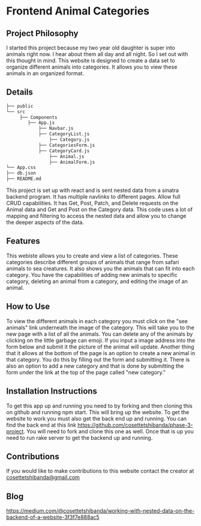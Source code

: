# Frontend Animal Categories

## Project Philosophy
I started this project because my two year old daughter is super into animals right now. I hear about them all day and all night. So I set out with this thought in mind. This website is designed to create a data set to organize different animals into categories. It allows you to view these animals in an organized format.

## Details

```txt
├── public
└── src
     ├── Components
        ├── App.js
            ├── Navbar.js
            ├── CategoryList.js
                ├── Category.js
            ├── CategoriesForm.js
            ├── CategoryCard.js
                ├── Animal.js
                ├── AnimalForm.js
└── App.css
├── db.json
├── README.md
```

This project is set up with react and is sent nested data from a sinatra backend program. It has multiple navlinks to different pages. Allow full CRUD capabilities. 
It has Get, Post, Patch, and Delete requests on the Animal data and Get and Post on the Category data. This code uses a lot of mapping and filtering to access the nested data and allow you to change the deeper aspects of the data.


## Features
This webiste allows you to create and view a list of categories. These categories describe different groups of animals that range from safari animals to sea creatures. It also shows you the animals that can fit into each category. You have the capabilities of adding new animals to specific category, deleting an animal from a category, and editing the image of an animal.

## How to Use
To view the different animals in each category you must click on the "see animals" link underneath the image of the category. This will take you to the new page with a list of all the animals. You can delete any of the animals by clicking on the little garbage can emoji. If you input a image address into the form below and submit it the picture of the animal will update. Another thing that it allows at the bottom of the page is an option to create a new animal in that category. You do this by filling out the form and submitting it. There is also an option to add a new category and that is done by submitting the form under the link at the top of the page called "new category."

## Installation Instructions
To get this app up and running you need to by forking and then cloning this on github and running npm start. This will bring up the website. To get the website to work you must also get the back end up and running. You can find the back end at this link https://github.com/cosettetshibanda/phase-3-project. You will need to fork and clone this one as well. Once that is up you need to run rake server to get the backend up and running.

## Contributions
If you would like to make contributions to this website contact the creator at cosettetshibanda@gmail.com

## Blog
https://medium.com/@cosettetshibanda/working-with-nested-data-on-the-backend-of-a-website-3f3f7e888ac5